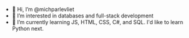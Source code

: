 - 👋 Hi, I’m @michparlevliet
- 👀 I’m interested in databases and full-stack development
- 🌱 I’m currently learning JS, HTML, CSS, C#, and SQL. I'd like to learn Python next.

<!---
michparlevliet/michparlevliet is a ✨ special ✨ repository because its `README.md` (this file) appears on your GitHub profile.
You can click the Preview link to take a look at your changes.
--->
